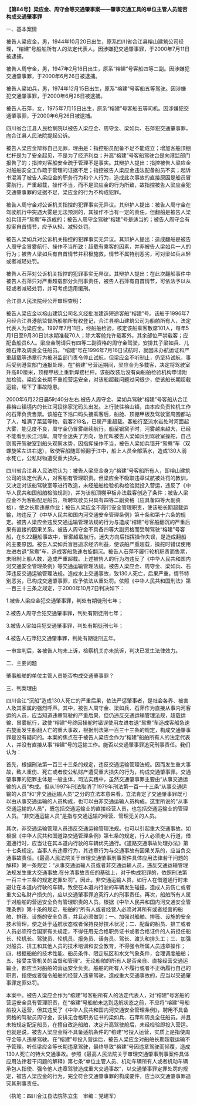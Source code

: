 **【第84号】梁应金、周守金等交通肇事案——肇事交通工具的单位主管人员能否构成交通肇事罪**

一、基本案情

被告人梁应金，男，1944年10月20日出生，原系四川省合江县榕山建筑公司经理，“榕建”号船舶所有人的法定代表人。因涉嫌犯交通肇事罪，于2000年7月11日被逮捕。

被告人周守金，男，1947年2月16日出生，原系“榕建”号客船四等二副。因涉嫌犯交通肇事罪，于2000年6月26日被逮捕。

被告人梁如兵，男，1974年12月15日出生，原系“榕建”号客船五等驾驶。因涉嫌犯交通肇事罪，于2000年6月26日被逮捕。

被告人石萍，女，1975年7月15日出生，原系“榕建”号客船五等司机。因涉嫌犯交通肇事罪，于2000年6月26日被逮捕。

四川省合江县人民检察院以被告人梁应金、周守金、梁如兵、石萍犯交通肇事罪，向合江县人民法院提起公诉。

被告人梁应金辩称自己无罪，理由是：指控船员配备不足不能成立；增加客船顶棚栏杆是为了安全起见，不是为了经济利益；升高“榕建”号客船驾驶台是向港监部门报告了的；指控对客船安全疏于管理不是事实。其辩护人提出：指控被告人梁应金对船舶安全工作疏于管理的证据不足；指控被告人梁应金违法配备船员不实；起诉书混淆了被告人梁应金的职务行为和个人行为，造成此次事故的直接原因是船员冒雾航行，严重超载，操作不当，而不是梁应金的行为所致，故指控被告人梁应金犯交通肇事罪的证据不足，梁应金的行为不构成犯罪。

被告人周守金对公诉机关指控的犯罪事实无异议。其辩护人提出：被告人周守金在驾驶航行中突遇大雾是无法预测的，其操作不当有一定的责任，但翻船是被告人梁如兵错开“鸳鸯”车造成的；被告人周守金驾驶“榕建”号是适当的；被告人周守金有投案自首情节，应予从轻、减轻处罚。

被告人梁如兵对公诉机关指控的犯罪事实无异议。其辩护人提出：造成翻船是被告人周守金冒雾航行、操作不当所致；超载有乘客的因素，并非被告人梁如兵一人的行为；被告人梁如兵有自首情节并积极施救，情节不属特别恶劣，可对梁如兵从轻或者减轻处罚。

被告人石萍对公诉机关指控的犯罪事实无异议。其辩护人提出：在此次翻船事件中被告人石萍只对严重超载部分负刑事责任，被告人石萍有自首情节，可依法予以从轻或者减轻处罚，并可考虑适用缓刑。

合江县人民法院经公开审理查明：

被告人梁应金以榕山建筑公司名义经批准建造短途客船“榕建”号。该船于1996年7月经合江县港航监督所船舶所有权登记，合江县榕山建筑公司为船舶所有人，法定代表人为梁应金。1997年7月11日，经船舶检验，核定该船乘客散席101人，每年5月1日至9月30日洪水期准载70人；除大客舱允许载客外，其余部位严禁载客；应配备船员6人。梁应金聘请只有四等二副资格的周守金驾驶，安排其子梁如兵、儿媳石萍及周良全任船员。“榕建”号在1996年7月16日试航时，就因未办航运证和严重超载等违章行为被港监部门责令停止试航，但梁应金不听制止，仍坚持试航，事后受到港监部门通报处理。在“榕建”号营运期间，梁应金为多载客，决定将驾驶室升高80厘米，顶棚甲板上重新焊接栏杆。该船改装后没有向船舶检验机构申请附加检验。梁应金长期不重视营运安全，对该船超载问题过问很少，使该船长期超载运输，埋下了事故隐患。

2000年6月22日晨5时40分左右.被告人周守金、梁如兵驾驶“榕建”号客船从合江县榕山镇境内的长江河段徐家沱码头出发。上行驶往榕山镇，由本应负责轮机工作的石萍负责售票。该船在下浩口码头接乘客后，船舱、顶棚甲板及驾驶室周围都站了人，堆满了菜篮等物，载客218名，已属严重超载。客船行至流水岩处时河面起大雾，能见度不良，周守金仍冒雾继续航行。船至银窝子时，河雾越来越大，已经不能看到长江河岸。周守金迷失了方向，急忙叫被告人梁如兵到驾驶室操舵，自己则离开驾驶室到船头观察水势，因指挥操作不当，被告人梁如兵错开“鸳鸯”车（双螺旋桨左进右退），致使客船随即倾翻于江中，船上人员全部落水，造成130人溺水死亡，公私财物遭受重大损失。

四川省合江县人民法院认为：被告人梁应金身为“榕建”号客船所有人，即榕山建筑公司的法定代表人，对客船有管理职责。但梁应金不吸取违章试航被处罚的教训，又决定对该船驾驶室等进行改造，未经船舶检验机构检验就投入营运，违反了《中华人民共和国船舶检验规则》，并为该船顶棚甲板非法载客创造了条件；被告人梁应金不为客船配足船员，所聘驾驶员只具有四等二副资格（应具备四等大副资格），使之长期违章作业；被告人梁应金不履行安全管理职责，使该船长期超载运输，均违反了《中华人民共和国内河交通安全管理条例》第十条和第十六条的规定。被告人梁应金违反交通运输管理法规的行为与造成“榕建”号客船翻沉的严重后果有直接的因果关系。被告人周守金不具备四等大副资格而受聘驾驶“榕建”号客船，在6.22翻船事故中，冒雾超载航行。迷失方向后指挥操作失误，是造成翻船的主要原因。被告人梁如兵盲目追求经济利益，使该船严重超载，操舵时错误使用左进右退“鸳鸯”车，造成客船急速右旋翻沉。被告人石萍不履行轮机职责而售票，未限制上船人数，造成严重超载。上述被告人的行为均违反了《中华人民共和国内河交通安全管理条例》等交通运输管理法规。被告人梁应金、周守金、梁如兵、石萍违反交通运输管理法规。造成水上交通事故，致130人死亡，后果严重，情节特别恶劣，已构成交通肇事罪，应予依法从重处罚。依照《中华人民共和国刑法》第一百三十三条之规定，于2000年10月7日判决如下：

1.被告人梁应金犯交通肇事罪，判处有期徒刑七年；

2.被告人周守金犯交通肇事罪，判处有期徒刑七年；

3.被告人梁如兵犯交通肇事罪，判处有期徒刑七年；

4.被告人石萍犯交通肇事罪，判处有期徒刑五年。

一审宣判后，各被告人均未上诉，检察机关亦未抗诉，判决已发生法律效力。

二、主要问题

肇事船舶的单位主管人员能否构成交通肇事罪？

三、判案理由

四川合江“沉船”造成130人死亡的严重后果，依法严惩肇事者，是社会各界、被害人及其家属的强烈呼声。其中，被告人周守金、梁如兵、石萍作为直接从事内河客运的人员，应当知道违章驾驶的严重后果，但仍违反交通运输管理法规，超载运输、冒雾航行，致使“榕建”号终因操舵时错误使用左进右退“鸳鸯”车造成客船急速右旋而发生船翻人亡的重大事故，根据刑法第一百三十三条的规定，构成交通肇事罪是没有疑问的。本案的焦点在于被告人梁应金作为“榕建”船舶所有人的法定代表人，并没有直接从事“榕建”号的运输工作。能否以交通肇事罪追究刑事责任。我们认为：

首先，根据刑法第一百三十三条的规定，违反交通运输管理法规。因而发生重大事故，致人重伤、死亡或者使公私财产遭受重大损失的行为，构成交通肇事罪。交通肇事罪的犯罪主体是一般主体，司法实践中，虽然交通肇事罪主要由“从事交通运输的人员”构成。但从1997年刑法取消了1979年刑法第一百一十三条“从事交通运输的人员”和“非交通运输人员”之分的立法本意来看，立法肯定了交通肇事罪既可以由从事交通运输的人员构成，也可以由非交通运输人员构成。这里所说的“从事交通运输的人员”，既包括交通运输业的直接经营人员，也包括交通运输业的管理人员。“非交通运输人员”是指与交通运输的经营、管理无关的人员。

其次，非交通运输管理人员违反交通运输管理法规。也可以引起重大交通事故。如根据《中华人民共和国道路交通管理条例》第七条的规定，行人必须走人行道，借道通行时，应当让在其本道内行驶的车辆优先通行。《道路交通事故处理办法》第十七条规定。当事人有违章行为，其违章行为与交通事故有因果关系的，应当负交通事故责任。《最高人民法院关于审理交通肇事刑事案件具体应用法律若干问题的解释》第一条规定：“从事交通运输人员或者非交通运输人员，违反交通运输管理法规发生重大交通事故.在分清事故责任的基础上，对于构成犯罪的，依照刑法第一百三十三条的规定定罪处罚”。因此，非交通运输人员，如行人在借道通行时未避让在本道内行驶的车辆，致使在本道内行驶的车辆发生碰撞，造成人员伤亡或者重大公私财产损失的，应以交通肇事罪追究行人的刑事责任。再次，船舶所有人属于对船舶的营运安全负有管理职责的人员。根据《中华人民共和国内河交通安全管理条例》第十条的规定，船舶的“所有人或者经营人必须对其所有或者经营的船舶、排筏、设施的安全负责，并且必须做到：一、加强对船舶、排筏、设施的安全技术管理，使之处于适航状态或者保持良好技术状况；二、配备的船员、排工或者人员必须符合国家有关规定，不得任用无合格职务证书或者合格证件的人员担任船长、轮机长、驾驶员、轮机员、报务员、话务员、驾长、渡头和排头工；三、加强对船员、排工和其他人员的技术培训和安全教育，不得强令所属人员违章操作；四、根据船舶的技术性能、船员条件、限定航区和水文气象条件，合理调度船舶；五、接受主管机关的监督和管理”。无论船舶的所有人是否亲自、直接经营交通运输业，都应当对船舶的营运安全负责。船舶的所有人不履行或者不正确履行自己的职责，指使或者强令船舶的经营人违章驾驶，造成重大交通事故的，应当以交通肇事罪定罪处罚。

本案中。被告人梁应金作为“榕建”号客船所有人的法定代表人，对“榕建”号客船的营运安全具有管理职责，在“榕建”号船舶未达到适航状态之前，不应将“榕建”号船舶投入运营，但其违反了《中华人民共和国内河交通安全管理条例》，聘用不具备资格的驾驶员周守金，安排无合格职务证书的梁如兵、石萍和周良全任船员。并且未按规定配足船员，在擅自改造船舶，决定升高驾驶舱后，未经检验即投入营运。也就是说，被告人梁应金将不具备适航条件的“榕建”号投入运营，实质上是指使周守金等人违章驾驶。在“榕建”号投入营运后，被告人梁应金对船舶长期超载运输不予管理。听任梁应金等长期违章驾驶，最终导致“榕建”号因违章驾驶而倾覆，造成130人死亡的特大交通事故。参照《最高人民法院关于审理交通肇事刑事案件具体应用法律若干问题的解释》第七条“单位主管人员、机动车辆所有人或者机动车辆承包人指使、强令他人违章驾驶造成重大交通事故”，以交通肇事罪定罪处罚的规定，被告人梁应金的行为，完全符合交通肇事罪的构成要件，应当以交通肇事罪追究其刑事责任。

（执笔：四川合江县法院陈立生　审编：党建军）
